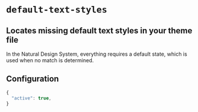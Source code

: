 # ```default-text-styles```

## Locates missing default text styles in your theme file

In the Natural Design System, everything requires a default state, which is used when no match is determined.

## Configuration

```js
{
  "active": true,
}
```